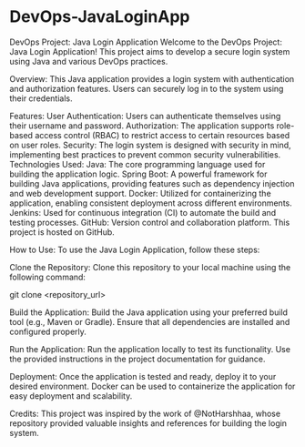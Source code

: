 # DevOps-JavaLoginApp
DevOps Project: Java Login Application
Welcome to the DevOps Project: Java Login Application! This project aims to develop a secure login system using Java and various DevOps practices.

Overview:
This Java application provides a login system with authentication and authorization features. Users can securely log in to the system using their credentials.

Features:
User Authentication: Users can authenticate themselves using their username and password.
Authorization: The application supports role-based access control (RBAC) to restrict access to certain resources based on user roles.
Security: The login system is designed with security in mind, implementing best practices to prevent common security vulnerabilities.
Technologies Used:
Java: The core programming language used for building the application logic.
Spring Boot: A powerful framework for building Java applications, providing features such as dependency injection and web development support.
Docker: Utilized for containerizing the application, enabling consistent deployment across different environments.
Jenkins: Used for continuous integration (CI) to automate the build and testing processes.
GitHub: Version control and collaboration platform. This project is hosted on GitHub.

How to Use:
To use the Java Login Application, follow these steps:

Clone the Repository: Clone this repository to your local machine using the following command:

git clone <repository_url>

Build the Application: Build the Java application using your preferred build tool (e.g., Maven or Gradle). Ensure that all dependencies are installed and configured properly.

Run the Application: Run the application locally to test its functionality. Use the provided instructions in the project documentation for guidance.

Deployment: Once the application is tested and ready, deploy it to your desired environment. Docker can be used to containerize the application for easy deployment and scalability.

Credits:
This project was inspired by the work of @NotHarshhaa, whose repository provided valuable insights and references for building the login system.

